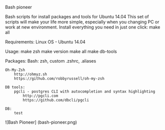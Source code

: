 Bash pioneer


Bash scripts for install packages and tools for Ubuntu 14.04
This set of scripts will make your life more simple, 
especially when you changing PC or work at new environment.
Install everything you need in just one click:
	make all

Requirements:
	Linux OS - Ubuntu 14.04

Usage:
	make zsh
	make version
	make all
	make db-tools

Packages:
	Bash:
	zsh, custom .zshrc, .aliases

	Oh-My-Zsh
		http://ohmyz.sh
		https://github.com/robbyrussell/oh-my-zsh

	DB tools:
		pgcli - postgres CLI with autocompletion and syntax highlighting
			http://pgcli.com
			https://github.com/dbcli/pgcli

	DB:
		test


![Bash Pioneer]
(bash-pioneer.png)
